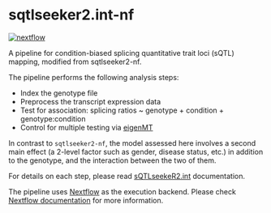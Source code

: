 # sqtlseeker2.int-nf

[![nextflow](https://img.shields.io/badge/nextflow-%E2%89%A50.27.0-blue.svg)](http://nextflow.io)

A pipeline for condition-biased splicing quantitative trait loci (sQTL) mapping, modified from sqtlseeker2-nf.

The pipeline performs the following analysis steps:

* Index the genotype file
* Preprocess the transcript expression data
* Test for association: splicing ratios ~ genotype + condition + genotype:condition
* Control for multiple testing via [eigenMT](https://github.com/joed3/eigenMT)

In contrast to `sqtlseeker2-nf`, the model assessed here involves a second main effect (a 2-level factor such as gender, disease status, etc.)
in addition to the genotype, and the interaction between the two of them.

For details on each step, please read [sQTLseekeR2.int](https://github.com/guigolab/sQTLseekeR2/tree/interaction) documentation.

The pipeline uses [Nextflow](http://www.nextflow.io) as the execution backend. Please check [Nextflow documentation](http://www.nextflow.io/docs/latest/index.html) for more information.
